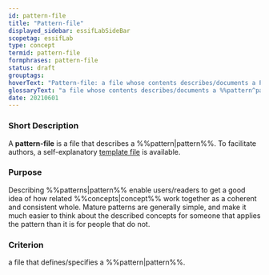 ```yaml
---
id: pattern-file
title: "Pattern-file"
displayed_sidebar: essifLabSideBar
scopetag: essifLab
type: concept
termid: pattern-file
formphrases: pattern-file
status: draft
grouptags:
hoverText: "Pattern-file: a file whose contents describes/documents a Pattern."
glossaryText: "a file whose contents describes/documents a %%pattern^pattern%%."
date: 20210601
---
```


### Short Description
A **pattern-file** is a file that describes a %%pattern|pattern%%. To facilitate authors, a self-explanatory [template file](/tev1/pattern-file.md) is available.

### Purpose
Describing %%patterns|pattern%% enable users/readers to get a good idea of how related %%concepts|concept%% work together as a coherent and consistent whole. Mature patterns are generally simple, and make it much easier to think about the described concepts for someone that applies the pattern than it is for people that do not.

### Criterion
a file that defines/specifies a %%pattern|pattern%%.
